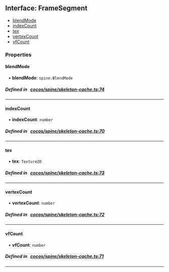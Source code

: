## Interface: FrameSegment

- [blendMode](#blendMode)
- [indexCount](#indexCount)
- [tex](#tex)
- [vertexCount](#vertexCount)
- [vfCount](#vfCount)

### Properties

#### blendMode

<div style="margin-left: 10px;">


• **blendMode**: ``spine.BlendMode``

</div>


##### Defined in &nbsp;   [cocos/spine/skeleton-cache.ts:74](https://github.com/cocos-creator/engine/blob/c7bf6b8a9/cocos/spine/skeleton-cache.ts#L74)&nbsp;

___
#### indexCount

<div style="margin-left: 10px;">


• **indexCount**: ``number``

</div>


##### Defined in &nbsp;   [cocos/spine/skeleton-cache.ts:70](https://github.com/cocos-creator/engine/blob/c7bf6b8a9/cocos/spine/skeleton-cache.ts#L70)&nbsp;

___
#### tex

<div style="margin-left: 10px;">


• **tex**: ``Texture2D``

</div>


##### Defined in &nbsp;   [cocos/spine/skeleton-cache.ts:73](https://github.com/cocos-creator/engine/blob/c7bf6b8a9/cocos/spine/skeleton-cache.ts#L73)&nbsp;

___
#### vertexCount

<div style="margin-left: 10px;">


• **vertexCount**: ``number``

</div>


##### Defined in &nbsp;   [cocos/spine/skeleton-cache.ts:72](https://github.com/cocos-creator/engine/blob/c7bf6b8a9/cocos/spine/skeleton-cache.ts#L72)&nbsp;

___
#### vfCount

<div style="margin-left: 10px;">


• **vfCount**: ``number``

</div>


##### Defined in &nbsp;   [cocos/spine/skeleton-cache.ts:71](https://github.com/cocos-creator/engine/blob/c7bf6b8a9/cocos/spine/skeleton-cache.ts#L71)&nbsp;

___
